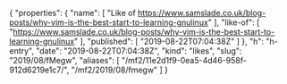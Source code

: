 {
  "properties": {
    "name": [
      "Like of https://www.samslade.co.uk/blog-posts/why-vim-is-the-best-start-to-learning-gnulinux"
    ],
    "like-of": [
      "https://www.samslade.co.uk/blog-posts/why-vim-is-the-best-start-to-learning-gnulinux"
    ],
    "published": [
      "2019-08-22T07:04:38Z"
    ]
  },
  "h": "h-entry",
  "date": "2019-08-22T07:04:38Z",
  "kind": "likes",
  "slug": "2019/08/fMegw",
  "aliases": [
    "/mf2/11e2d1f9-0ea5-4d46-958f-912d6219e1c7/",
    "/mf2/2019/08/fmegw"
  ]
}
